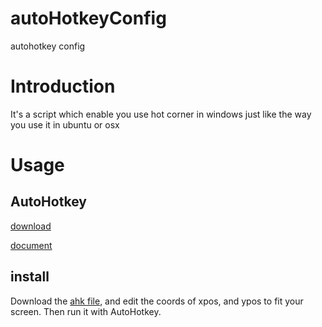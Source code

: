 # autoHotkeyConfig
autohotkey config

# Introduction

It's a script which enable you use hot corner in windows just like the way you use it in ubuntu or osx


# Usage

## AutoHotkey
[download](https://www.autohotkey.com/download/)

[document](https://www.autohotkey.com/docs/AutoHotkey.htm)

## install

Download the [ahk file](https://raw.githubusercontent.com/aak1247/autoHotkeyConfig/master/hotarea.ahk), and edit the coords of xpos, and ypos to fit your screen. Then run it with AutoHotkey.
